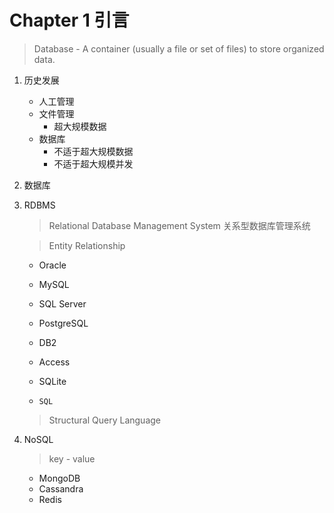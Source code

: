 # Chapter 1 引言

> Database - A container (usually a file or set of files) to store organized data.

1. 历史发展
    - 人工管理
    - 文件管理
        - 超大规模数据
    - 数据库
        - 不适于超大规模数据
        - 不适于超大规模并发
2. 数据库
3. RDBMS

    > Relational Database Management System 关系型数据库管理系统
    
    > Entity Relationship
    
    - Oracle
    - MySQL
    - SQL Server
    - PostgreSQL
    - DB2
    - Access
    - SQLite
    
    - `SQL`
    
    > Structural Query Language
    
4. NoSQL
    
    > key - value
    
    - MongoDB
    - Cassandra
    - Redis
